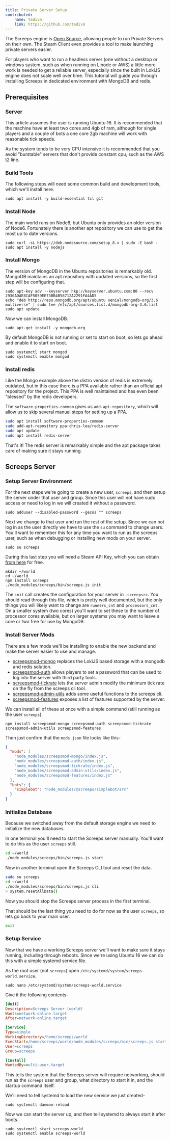 ```yaml
---
title: Private Server Setup
contributed:
    name: tedivm
    link: https://github.com/tedivm
---
```


The Screeps engine is [Open Source](https://github.com/screeps/screeps), allowing people to run Private Servers on their own. The Steam Client even provides a tool to make launching private servers easier.

For players who want to run a headless server (one without a desktop or windows system, such as when running on Linode or AWS) a little more work is needed to get a reliable server, especially since the built in LokiJS engine does not scale well over time. This tutorial will guide you through installing Screeps in dedicated environment with MongoDB and redis.


## Prerequisites

### Server

This article assumes the user is running Ubuntu 16. It is recommended that the machine have at least two cores and 4gb of ram, although for single players and a couple of bots a one core 2gb machine will work with reasonable tick speeds.

As the system tends to be very CPU intensive it is recommended that you avoid "burstable" servers that don't provide constant cpu, such as the AWS t2 line.


### Build Tools

The following steps will need some common build and development tools, which we'll install here.

```shell
sudo apt install -y build-essential tcl git
```


### Install Node

The main world runs on Node8, but Ubuntu only provides an older version of Node6. Fortunately there is another apt repository we can use to get the most up to date versions.

```shell
sudo curl -sL https://deb.nodesource.com/setup_8.x | sudo -E bash -
sudo apt install -y nodejs
```


### Install Mongo

The version of MongoDB in the Ubuntu repositories is remarkably old. MongoDB maintains an apt repository with updated versions, so the first step will be configuring that.

```shell
sudo apt-key adv --keyserver hkp://keyserver.ubuntu.com:80 --recv 2930ADAE8CAF5059EE73BB4B58712A2291FA4AD5
echo "deb http://repo.mongodb.org/apt/ubuntu xenial/mongodb-org/3.6 multiverse" | sudo tee /etc/apt/sources.list.d/mongodb-org-3.6.list
sudo apt update
```

Now we can install MongoDB.

```shell
sudo apt-get install -y mongodb-org
```

By default MongoDB is not running or set to start on boot, so lets go ahead and enable it to start on boot.

```shell
sudo systemctl start mongod
sudo systemctl enable mongod
```


### Install redis

Like the Mongo example above the distro version of redis is extremely outdated, but in this case there is a PPA available rather than an official apt repository for the project. This PPA is well maintained and has even been "blessed" by the redis developers.

The `software-properties-common` gives us `add-apt-repository`, which will allow us to skip several manual steps for setting up a PPA.

```bash
sudo apt install software-properties-common
sudo add-apt-repository ppa:chris-lea/redis-server
sudo apt update
sudo apt install redis-server
```

That's it! The redis server is remarkably simple and the apt package takes care of making sure it stays running.


## Screeps Server

### Setup Server Environment

For the next steps we're going to create a new user, `screeps`, and then setup the server under that user and group. Since this user will not have sudo access or need to log in we will created it without a password.

```shell
sudo adduser --disabled-password --gecos "" screeps
```

Next we change to that user and run the rest of the setup. Since we can not log in as the user directly we have to use the `su` command to change users. You'll want to remember this for any time you want to run as the screeps user, such as when debugging or installing new mods on your server.

```shell
sudo su screeps
```

During this last step you will need a Steam API Key, which you can obtain [from here](https://steamcommunity.com/dev/apikey) for free.

```shell
mkdir ~/world
cd ~/world
npm install screeps
./node_modules/screeps/bin/screeps.js init
```

The `init` call creates the configuration for your server in `.screepsrc`. You should read through this file, which is pretty well documented, but the only things you will likely want to change are `runners_cnt` and `processors_cnt`. On a smaller system (two cores) you'll want to set these to the number of processor cores available, but on larger systems you may want to leave a core or two free for use by MongoDB.


### Install Server Mods

There are a few mods we'll be installing to enable the new backend and make the server easier to use and manage.

* [screepsmod-mongo](https://github.com/ScreepsMods/screepsmod-mongo) replaces the LokiJS based storage with a mongodb and redis solution.
* [screepsmod-auth](https://github.com/ScreepsMods/screepsmod-auth) allows players to set a password that can be used to log into the server with third party tools.
* [screepsmod-tickrate](https://github.com/ScreepsMods/screepsmod-tickrate) lets the server admin modify the minimum tick rate on the fly from the screeps cli tool.
* [screepsmod-admin-utils](https://github.com/ScreepsMods/screepsmod-admin-utils) adds some useful functions to the screeps cli.
* [screepsmod-features](https://github.com/ScreepsMods/screepsmod-features) exposes a list of features supported by the server.

We can install all of these at once with a simple command (still running as the user `screeps`).

```shell
npm install screepsmod-mongo screepsmod-auth screepsmod-tickrate screepsmod-admin-utils screepsmod-features
```

Then just confirm that the `mods.json` file looks like this-

```json
{
  "mods": [
    "node_modules/screepsmod-mongo/index.js",
    "node_modules/screepsmod-auth/index.js",
    "node_modules/screepsmod-tickrate/index.js",
    "node_modules/screepsmod-admin-utils/index.js",
    "node_modules/screepsmod-features/index.js"
  ],
  "bots": {
    "simplebot": "node_modules/@screeps/simplebot/src"
  }
}
```

### Initialize Database

Because we switched away from the default storage engine we need to initialize the new databases.

In one terminal you'll need to start the Screeps server manually. You'll want to do this as the user `screeps` still.

```bash
cd ~/world
./node_modules/screeps/bin/screeps.js start
```

Now in another terminal open the Screeps CLI tool and reset the data.

```bash
sudo su screeps
cd ~/world
./node_modules/screeps/bin/screeps.js cli
> system.resetAllData()
```

Now you should stop the Screeps server process in the first terminal.

That should be the last thing you need to do for now as the user `screeps`, so lets go back to your main user.

```bash
exit
```

### Setup Service

Now that we have a working Screeps server we'll want to make sure it stays running, including through reboots. Since we're using Ubuntu 16 we can do this with a simple systemd service file.

As the root user (not `screeps`) open `/etc/systemd/system/screeps-world.service`.

```shell
sudo nano /etc/systemd/system/screeps-world.service
```

Give it the following contents-

```ini
[Unit]
Description=Screeps Server (world)
Wants=network-online.target
After=network-online.target

[Service]
Type=simple
WorkingDirectory=/home/screeps/world
ExecStart=/home/screeps/world/node_modules/screeps/bin/screeps.js start
User=screeps
Group=screeps

[Install]
WantedBy=multi-user.target
```

This tells the system that the Screeps server will require networking, should run as the `screeps` user and group, what directory to start it in, and the startup command itself.

We'll need to tell systemd to load the new service we just created-

```shell
sudo systemctl daemon-reload
```

Now we can start the server up, and then tell systemd to always start it after boots.

```shell
sudo systemctl start screeps-world
sudo systemctl enable screeps-world
```
